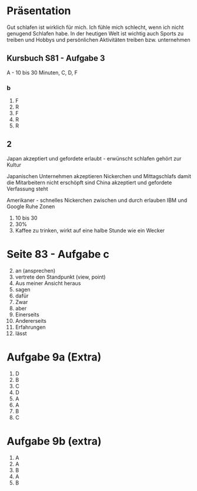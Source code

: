 # Präsentation

Gut schlafen ist wirklich für mich. Ich fühle mich schlecht, wenn ich nicht genugend Schlafen habe. In der heutigen Welt ist wichtig auch Sports zu treiben und Hobbys und persönlichen Aktivitäten treiben bzw. unternehmen

## Kursbuch S81 - Aufgabe 3
A - 10 bis 30 Minuten,
C,
D,
F

### b

1. F
2. R
3. F
4. R
5. R

## 2

Japan akzeptiert und gefordete
erlaubt - erwünscht
schlafen gehört zur Kultur

Japanischen Unternehmen akzeptieren Nickerchen und Mittagschlafs damit die Mitarbeitern nicht erschöpft sind
China akzeptiert und gefordete
Verfassung steht

Amerikaner - schnelles Nickerchen zwischen und durch erlauben
IBM und Google Ruhe Zonen

1. 10 bis 30 
2. 30%
3. Kaffee zu trinken, wirkt auf eine halbe Stunde wie ein Wecker

# Seite 83 - Aufgabe c

2. an (ansprechen)
3. vertrete den Standpunkt (view, point)
4. Aus meiner Ansicht heraus
5. sagen
6. dafür
7. Zwar
8. aber
9. Einerseits
10. Andererseits
11. Erfahrungen
12. lässt

# Aufgabe 9a (Extra)

1. D
2. B
3. C
4. D
5. A
6. A
7. B
8. C

# Aufgabe 9b (extra)

1. A
2. A
3. B
4. A
5. B
